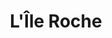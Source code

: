 ---
title: "L'Île Roche"
url: /sallanches/lile-roche-clos-de-lile-roche-3/
shop: centre commercial
---